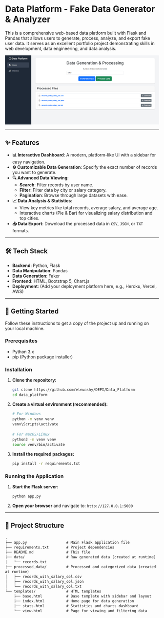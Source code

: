 # Data Platform - Fake Data Generator & Analyzer

This is a comprehensive web-based data platform built with Flask and Pandas that allows users to generate, process, analyze, and export fake user data. It serves as an excellent portfolio project demonstrating skills in web development, data engineering, and data analysis.

![Data Platform Screenshot](assets/img/preview.png)

---

## ✨ Features

- **📊 Interactive Dashboard**: A modern, platform-like UI with a sidebar for easy navigation.
- **⚙️ Customizable Data Generation**: Specify the exact number of records you want to generate.
- **🔍 Advanced Data Viewing**:
    - **Search**: Filter records by user name.
    - **Filter**: Filter data by city or salary category.
    - **Pagination**: Browse through large datasets with ease.
- **📈 Data Analysis & Statistics**:
    - View key metrics like total records, average salary, and average age.
    - Interactive charts (Pie & Bar) for visualizing salary distribution and top cities.
- **📥 Data Export**: Download the processed data in `CSV`, `JSON`, or `TXT` formats.

---

## 🛠️ Tech Stack

- **Backend**: Python, Flask
- **Data Manipulation**: Pandas
- **Data Generation**: Faker
- **Frontend**: HTML, Bootstrap 5, Chart.js
- **Deployment**: (Add your deployment platform here, e.g., Heroku, Vercel, AWS)

---

## 🚀 Getting Started

Follow these instructions to get a copy of the project up and running on your local machine.

### Prerequisites

- Python 3.x
- pip (Python package installer)

### Installation

1.  **Clone the repository:**
    ```bash
    git clone https://github.com/elewashy/DEPI/Data_Platform
    cd data_platform
    ```

2.  **Create a virtual environment (recommended):**
    ```bash
    # For Windows
    python -m venv venv
    venv\Scripts\activate

    # For macOS/Linux
    python3 -m venv venv
    source venv/bin/activate
    ```

3.  **Install the required packages:**
    ```bash
    pip install -r requirements.txt
    ```

### Running the Application

1.  **Start the Flask server:**
    ```bash
    python app.py
    ```

2.  **Open your browser** and navigate to:
    `http://127.0.0.1:5000`

---

## 📂 Project Structure

```
.
├── app.py                  # Main Flask application file
├── requirements.txt        # Project dependencies
├── README.md               # This file
├── data/                   # Raw generated data (created at runtime)
│   └── records.txt
├── processed_data/         # Processed and categorized data (created at runtime)
│   ├── records_with_salary_col.csv
│   ├── records_with_salary_col.json
│   └── records_with_salary_col.txt
└── templates/              # HTML templates
    ├── base.html           # Base template with sidebar and layout
    ├── index.html          # Home page for data generation
    ├── stats.html          # Statistics and charts dashboard
    └── view.html           # Page for viewing and filtering data
``` 